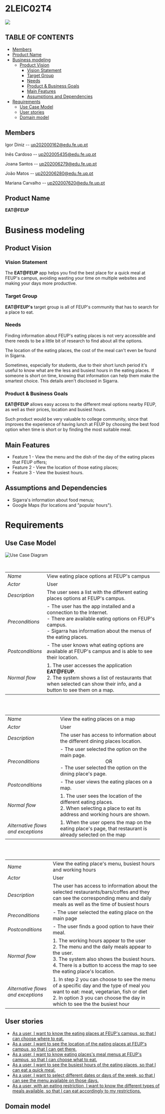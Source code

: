 # 2LEIC02T4
<div>
    <img src="https://i.imgur.com/vFwijSi.png">
<div>



## TABLE OF CONTENTS
- [Members](#members)
- [Product Name](#product-name)
- [Business modeling](#business-modeling)
    - [Product Vision](#product-vision)
        - [Vision Statement](#vision-statement)
        - [Target Group](#target-group)
        - [Needs](#needs)
        - [Product & Business Goals](#product-&-business-goals)
        - [Main Features](#main-feature)
        - [Assumptions and Dependencies](#assumptions-and-dependencies)
- [Requirements](#requirements)
    - [Use Case Model](#use-case-model)
    - [User stories](#user-stories)
    - [Domain model](#domain-model)
## Members

Igor Diniz       -- up202000162@edu.fe.up.pt

Inês Cardoso     -- up202005435@edu.fe.up.pt

Joana Santos     -- up202006279@edu.fe.up.pt

João Matos       -- up202006280@edu.fe.up.pt

Mariana Carvalho -- up202007620@edu.fe.up.pt


## Product Name
 **EAT@FEUP**
    
    
#    Business modeling
## Product Vision
### Vision Statement

    
The **EAT@FEUP** app helps you find the best place for a quick meal at FEUP's campus, avoiding wasting your time on multiple websites and making your days more productive.
        
### Target Group
**EAT@FEUP's** target group is all of FEUP's community that has to search for a place to eat.
    
### Needs

Finding information about FEUP's eating places is not very accessible and there needs to be a little bit of research to find about all the options.

The location of the eating places, the cost of the meal can't even be found in Sigarra.

Sometimes, especially for students, due to their short lunch period it's useful to know what are the less and busiest hours in the eating places. If someone is short on time, knowing that information can help them make the smartest choice. This details aren't disclosed in Sigarra.

### Product & Business Goals

**EAT@FEUP** allows easy access to the different meal options nearby FEUP, as well as their prices, location and busiest hours.

Such product would be very valuable to college community, since that improves the experience of having lunch at FEUP by choosing the best food option when time is short or by finding the most suitable meal.


## Main Features
 - Feature 1 - View the menu and the dish of the day of the eating places that FEUP offers;
 - Feature 2 - View the location of those eating places;
 - Feature 3 - View the busiest hours.

## Assumptions and Dependencies
- Sigarra's information about food menus;
- Google Maps (for locations and "popular hours").
    
# Requirements
## Use Case Model
![Use Case Diagram](https://user-images.githubusercontent.com/78430365/161042218-ca2c2faa-7b06-418c-a20a-ab207ac4a75d.jpg)



<br>

    
|||
| --- | --- |
| *Name* | View eating place options at FEUP's campus |
| *Actor* |  User | 
| *Description* | The user sees a list with the different eating places options at FEUP's campus.  |
| *Preconditions* | - The user has the app installed and a connection to the Internet. <br> - There are available eating options on FEUP's campus. <br> - Sigarra has information about the menus of the eating places. |
| *Postconditions* | - The user knows what eating options are available at FEUP's campus and is able to see their location.|
| *Normal flow* | 1. The user accesses the application **EAT@FEUP**.<br> 2. The system shows a list of restaurants that when selected can show their info, and a button to see them on a map.
    
<br>
<br> 
    
    
    
|||
| --- | --- |
| *Name* | View the eating places on a map |
| *Actor* |  User | 
| *Description* | The user has access to information about the different dining places location.|
| *Preconditions* | - The user selected the option on the main page. <br> <div align="center"> OR </div> - The user selected the option on the dining place's page. |
| *Postconditions* | - The user views the eating places on a map. |
| *Normal flow* | 1. The user sees the location of the different eating places.<br> 2. When selecting a place to eat its address and working hours are shown.<br> |
| *Alternative flows and exceptions* | 1. When the user opens the map on the eating place's page, that restaurant is already selected on the map|
  
<br>
<br> 
    
|||
| --- | --- |
| *Name* | View the eating place's menu, busiest hours and working hours |
| *Actor* |  User | 
| *Description* | The user has access to information about the selected restaurants/bars/coffes and they can see the corresponding menu and daily meals as well as the time of busiest hours|
| *Preconditions* | - The user selected the eating place on the main page |
| *Postconditions* | - The user finds a good option to have their meal. |
| *Normal flow* |1. The working hours appear to the user<br> 2. The menu and the daily meals appear to the user.<br> 3. The system also shows the busiest hours.<br>4. There is a button to access the map to see the eating place's location.|
| *Alternative flows and exceptions* | 1. In step 2 you can choose to see the menu of a specific day and the type of meal you want to eat: meat, vegetarian, fish or diet <br>2. In option 3 you can choose the day in which to see the the busiest hour|


## User stories
- [As a user, I want to know the eating places at FEUP's campus, so that I can choose where to eat.](https://github.com/LEIC-ES-2021-22/2LEIC02T4/issues/1)
- [As a user, I want to see the location of the eating places at FEUP's campus, so that I can get there.](https://github.com/LEIC-ES-2021-22/2LEIC02T4/issues/2)
- [As a user, I want to know eating places's meal menus at FEUP's campus, so that I can choose what to eat.](https://github.com/LEIC-ES-2021-22/2LEIC02T4/issues/3)
- [As a user, I want to see the busiest hours of the eating places, so that I can eat a quick meal.](https://github.com/LEIC-ES-2021-22/2LEIC02T4/issues/4)
- [As a user, I want to select different dates or days of the week, so that I can see the menu available on those days.](https://github.com/LEIC-ES-2021-22/2LEIC02T4/issues/5)
- [As a user, with an eating restriction, I want to know the different types of meals available, so that I can eat accordingly to my restrictions.](https://github.com/LEIC-ES-2021-22/2LEIC02T4/issues/6)
    
## Domain model


 
    

